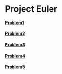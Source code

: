 # Project Euler
#### [Problem1](https://projecteuler.net/problem=1) 
#### [Problem2](https://projecteuler.net/problem=2) 
#### [Problem3](https://projecteuler.net/problem=3) 
#### [Problem4](https://projecteuler.net/problem=4) 
#### [Problem5](https://projecteuler.net/problem=5) 
